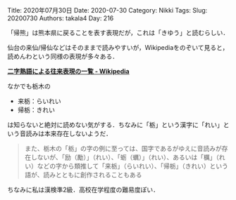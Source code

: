 ﻿Title: 2020年07月30日
Date: 2020-07-30
Category: Nikki
Tags: 
Slug: 20200730
Authors: takala4
Day: 216




「帰熊」は熊本県に戻ることを表す表現だが，これは「きゆう」と読むらしい．



仙台の来仙/帰仙などはそのままで読みやすいが，Wikipediaをのぞいて見ると，
読めんわという同様の表現が多々ある．


**[二字熟語による往来表現の一覧 - Wikipedia](https://ja.wikipedia.org/wiki/%E4%BA%8C%E5%AD%97%E7%86%9F%E8%AA%9E%E3%81%AB%E3%82%88%E3%82%8B%E5%BE%80%E6%9D%A5%E8%A1%A8%E7%8F%BE%E3%81%AE%E4%B8%80%E8%A6%A7)**



なかでも栃木の


* 来栃：らいれい
* 帰栃：きれい


は知らないと絶対に読めない気がする．ちなみに「栃」という漢字に「れい」という音読みは本来存在しないようだ．

> また、栃木の「栃」の字の例に至っては、国字であるがゆえに音読みが存在しないが、「励（勵）」（れい）、「蛎（蠣）」（れい）、あるいは「櫔」（れい）などの字から類推して「来栃」（らいれい）、「帰栃」（きれい）という語が、読みとともに創作されることもある



ちなみに私は漢検準2級．高校在学程度の難易度ぽい．